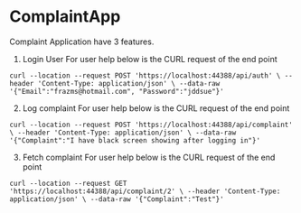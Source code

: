 # ComplaintApp
Complaint Application have 3 features.

1. Login User
For user help below is the CURL request of the end point

`
curl --location --request POST 'https://localhost:44388/api/auth' \
--header 'Content-Type: application/json' \
--data-raw '{"Email":"frazms@hotmail.com", "Password":"jddsue"}'
`

2. Log complaint
For user help below is the CURL request of the end point

`
curl --location --request POST 'https://localhost:44388/api/complaint' \
--header 'Content-Type: application/json' \
--data-raw '{"Complaint":"I have black screen showing after logging in"}'
`

3. Fetch complaint
For user help below is the CURL request of the end point

`
curl --location --request GET 'https://localhost:44388/api/complaint/2' \
--header 'Content-Type: application/json' \
--data-raw '{"Complaint":"Test"}'
`
